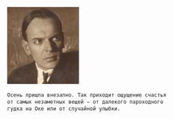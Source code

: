 <!--2019-12-14 22:57:50-->
<img src="paust.jpg">

    Осень пришла внезапно. Так приходит ощущение счастья 
    от самых незаметных вещей – от далекого пароходного 
    гудка на Оке или от случайной улыбки.